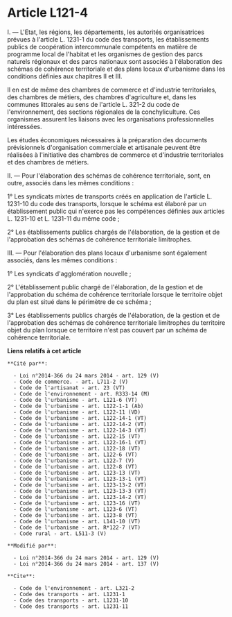 # Article L121-4

I. ― L'Etat, les régions, les départements, les autorités organisatrices prévues à l'article L. 1231-1 du code des
transports, les établissements publics de coopération intercommunale compétents en matière de programme local de l'habitat et
les organismes de gestion des parcs naturels régionaux et des parcs nationaux sont associés à l'élaboration des schémas de
cohérence territoriale et des plans locaux d'urbanisme dans les conditions définies aux chapitres II et III. 

Il en est de même des chambres de commerce et d'industrie territoriales, des chambres de métiers, des chambres d'agriculture
et, dans les communes littorales au sens de l'article L. 321-2 du code de l'environnement, des sections régionales de la
conchyliculture. Ces organismes assurent les liaisons avec les organisations professionnelles intéressées. 

Les études économiques nécessaires à la préparation des documents prévisionnels d'organisation commerciale et artisanale
peuvent être réalisées à l'initiative des chambres de commerce et d'industrie territoriales et des chambres de métiers. 

II. ― Pour l'élaboration des schémas de cohérence territoriale, sont, en outre, associés dans les mêmes conditions : 

1° Les syndicats mixtes de transports créés en application de l'article L. 1231-10 du code des transports, lorsque le schéma
est élaboré par un établissement public qui n'exerce pas les compétences définies aux articles L. 1231-10 et L. 1231-11 du
même code ; 

2° Les établissements publics chargés de l'élaboration, de la gestion et de l'approbation des schémas de cohérence
territoriale limitrophes. 

III. ― Pour l'élaboration des plans locaux d'urbanisme sont également associés, dans les mêmes conditions : 

1° Les syndicats d'agglomération nouvelle ; 

2° L'établissement public chargé de l'élaboration, de la gestion et de l'approbation du schéma de cohérence territoriale
lorsque le territoire objet du plan est situé dans le périmètre de ce schéma ; 

3° Les établissements publics chargés de l'élaboration, de la gestion et de l'approbation des schémas de cohérence
territoriale limitrophes du territoire objet du plan lorsque ce territoire n'est pas couvert par un schéma de cohérence
territoriale.

**Liens relatifs à cet article**

	**Cité par**:

	  - Loi n°2014-366 du 24 mars 2014 - art. 129 (V)
	  - Code de commerce. - art. L711-2 (V)
	  - Code de l'artisanat - art. 23 (VT)
	  - Code de l'environnement - art. R333-14 (M)
	  - Code de l'urbanisme - art. L121-6 (VT)
	  - Code de l'urbanisme - art. L122-1-1 (Ab)
	  - Code de l'urbanisme - art. L122-11 (VD)
	  - Code de l'urbanisme - art. L122-14-1 (VT)
	  - Code de l'urbanisme - art. L122-14-2 (VT)
	  - Code de l'urbanisme - art. L122-14-3 (VT)
	  - Code de l'urbanisme - art. L122-15 (VT)
	  - Code de l'urbanisme - art. L122-16-1 (VT)
	  - Code de l'urbanisme - art. L122-18 (VT)
	  - Code de l'urbanisme - art. L122-6 (VT)
	  - Code de l'urbanisme - art. L122-7 (V)
	  - Code de l'urbanisme - art. L122-8 (VT)
	  - Code de l'urbanisme - art. L123-13 (VT)
	  - Code de l'urbanisme - art. L123-13-1 (VT)
	  - Code de l'urbanisme - art. L123-13-2 (VT)
	  - Code de l'urbanisme - art. L123-13-3 (VT)
	  - Code de l'urbanisme - art. L123-14-2 (VT)
	  - Code de l'urbanisme - art. L123-16 (VT)
	  - Code de l'urbanisme - art. L123-6 (VT)
	  - Code de l'urbanisme - art. L123-8 (VT)
	  - Code de l'urbanisme - art. L141-10 (VT)
	  - Code de l'urbanisme - art. R*122-7 (VT)
	  - Code rural - art. L511-3 (V)

	**Modifié par**:

	  - Loi n°2014-366 du 24 mars 2014 - art. 129 (V)
	  - Loi n°2014-366 du 24 mars 2014 - art. 137 (V)

	**Cite**:

	  - Code de l'environnement - art. L321-2
	  - Code des transports - art. L1231-1
	  - Code des transports - art. L1231-10
	  - Code des transports - art. L1231-11
